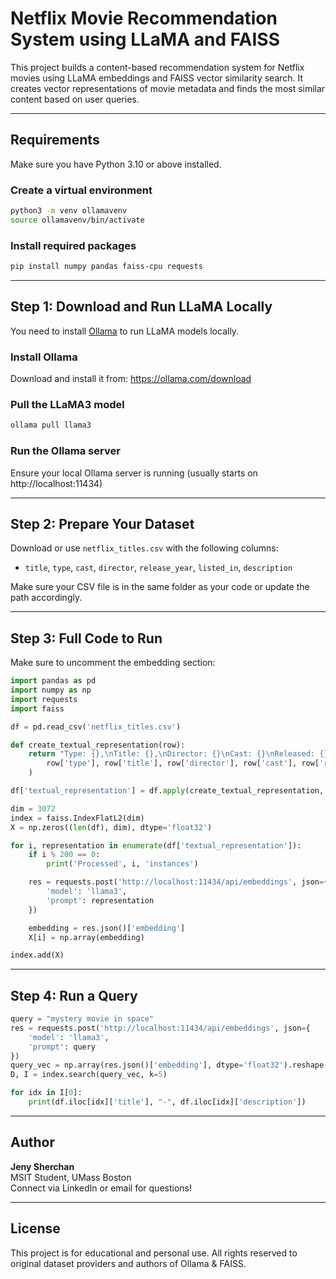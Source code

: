 
# Netflix Movie Recommendation System using LLaMA and FAISS

This project builds a content-based recommendation system for Netflix movies using LLaMA embeddings and FAISS vector similarity search. It creates vector representations of movie metadata and finds the most similar content based on user queries.

---

## Requirements

Make sure you have Python 3.10 or above installed.

### Create a virtual environment
```bash
python3 -m venv ollamavenv
source ollamavenv/bin/activate
```

### Install required packages
```bash
pip install numpy pandas faiss-cpu requests
```

---

## Step 1: Download and Run LLaMA Locally

You need to install [Ollama](https://ollama.com/) to run LLaMA models locally.

### Install Ollama

Download and install it from: https://ollama.com/download

### Pull the LLaMA3 model

```bash
ollama pull llama3
```

### Run the Ollama server

Ensure your local Ollama server is running (usually starts on http://localhost:11434)

---

## Step 2: Prepare Your Dataset

Download or use `netflix_titles.csv` with the following columns:

- `title`, `type`, `cast`, `director`, `release_year`, `listed_in`, `description`

Make sure your CSV file is in the same folder as your code or update the path accordingly.

---

## Step 3: Full Code to Run

Make sure to uncomment the embedding section:

```python
import pandas as pd
import numpy as np
import requests
import faiss

df = pd.read_csv('netflix_titles.csv')

def create_textual_representation(row):
    return "Type: {},\nTitle: {},\nDirector: {}\nCast: {}\nReleased: {}\nGenres: {}\n\nDescription: {}".format(
        row['type'], row['title'], row['director'], row['cast'], row['release_year'], row['listed_in'], row['description']
    )

df['textual_representation'] = df.apply(create_textual_representation, axis=1)

dim = 3072
index = faiss.IndexFlatL2(dim)
X = np.zeros((len(df), dim), dtype='float32')

for i, representation in enumerate(df['textual_representation']):
    if i % 200 == 0:
        print('Processed', i, 'instances')

    res = requests.post('http://localhost:11434/api/embeddings', json={
        'model': 'llama3',
        'prompt': representation
    })

    embedding = res.json()['embedding']
    X[i] = np.array(embedding)

index.add(X)
```

---

## Step 4: Run a Query

```python
query = "mystery movie in space"
res = requests.post('http://localhost:11434/api/embeddings', json={
    'model': 'llama3',
    'prompt': query
})
query_vec = np.array(res.json()['embedding'], dtype='float32').reshape(1, -1)
D, I = index.search(query_vec, k=5)

for idx in I[0]:
    print(df.iloc[idx]['title'], "-", df.iloc[idx]['description'])
```

---

## Author

**Jeny Sherchan**  
MSIT Student, UMass Boston  
Connect via LinkedIn or email for questions!

---

## License

This project is for educational and personal use. All rights reserved to original dataset providers and authors of Ollama & FAISS.
